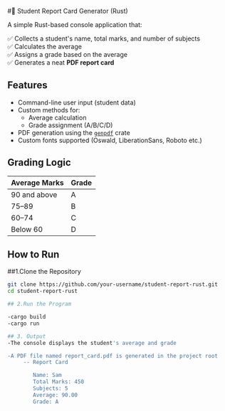 #📘 Student Report Card Generator (Rust)

A simple Rust-based console application that:

✅ Collects a student's name, total marks, and number of subjects  
✅ Calculates the average  
✅ Assigns a grade based on the average  
✅ Generates a neat **PDF report card**

## Features

- Command-line user input (student data)
- Custom methods for:
  - Average calculation
  - Grade assignment (A/B/C/D)
- PDF generation using the [`genpdf`](https://crates.io/crates/genpdf) crate
- Custom fonts supported (Oswald, LiberationSans, Roboto etc.)


## Grading Logic

| Average Marks | Grade |
|---------------|--------|
| 90 and above  | A      |
| 75–89         | B      |
| 60–74         | C      |
| Below 60      | D      |


## How to Run

##1.Clone the Repository
```bash
git clone https://github.com/your-username/student-report-rust.git
cd student-report-rust

## 2.Run the Program

-cargo build
-cargo run

## 3. Output
-The console displays the student's average and grade

-A PDF file named report_card.pdf is generated in the project root
     -- Report Card

        Name: Sam
        Total Marks: 450
        Subjects: 5
        Average: 90.00
        Grade: A

